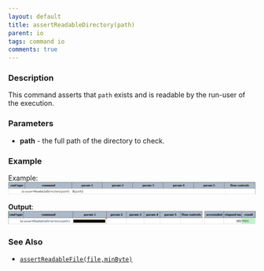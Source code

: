 ```yaml
---
layout: default
title: assertReadableDirectory(path)
parent: io
tags: command io
comments: true
---
```



### Description
This command asserts that `path` exists and is readable by the run-user of the execution.


### Parameters
- **path** - the full path of the directory to check.


### Example
Example:<br/>
![script](image/assertReadableDirectory_01.png)

**Output**:<br/>
![output](image/assertReadableDirectory_02.png)


### See Also
- [`assertReadableFile(file,minByte)`](assertReadableFile(file,minByte))
